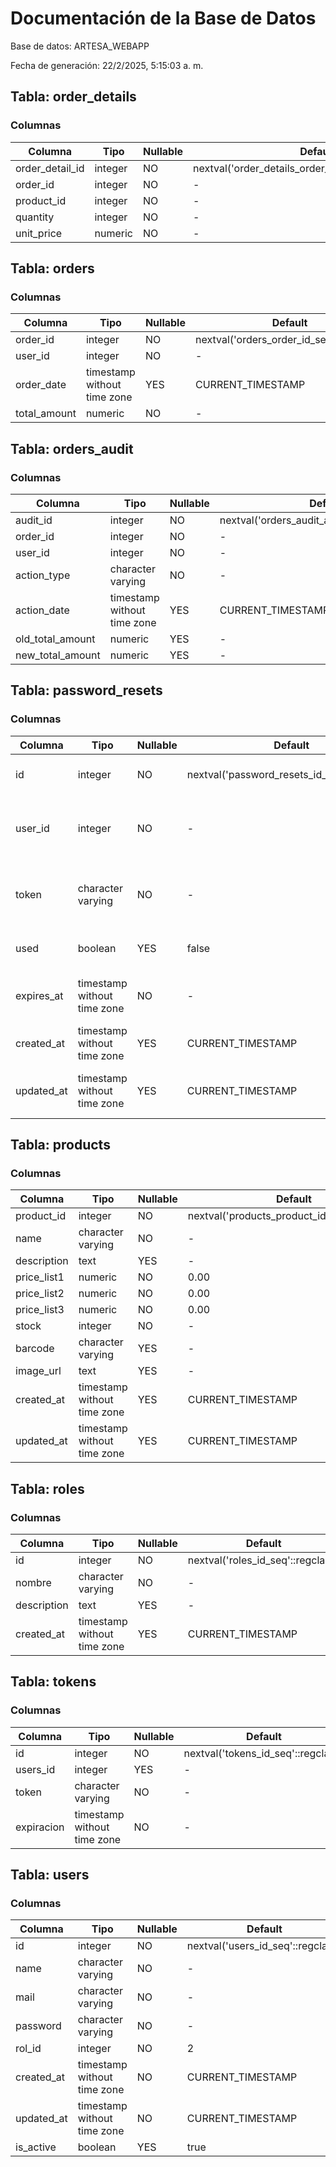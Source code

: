 # Documentación de la Base de Datos

Base de datos: ARTESA_WEBAPP

Fecha de generación: 22/2/2025, 5:15:03 a. m.

## Tabla: order_details

### Columnas

| Columna | Tipo | Nullable | Default | Descripción |
|---------|------|----------|----------|-------------|
| order_detail_id | integer | NO | nextval('order_details_order_detail_id_seq'::regclass) | - |
| order_id | integer | NO | - | - |
| product_id | integer | NO | - | - |
| quantity | integer | NO | - | - |
| unit_price | numeric | NO | - | - |

## Tabla: orders

### Columnas

| Columna | Tipo | Nullable | Default | Descripción |
|---------|------|----------|----------|-------------|
| order_id | integer | NO | nextval('orders_order_id_seq'::regclass) | - |
| user_id | integer | NO | - | - |
| order_date | timestamp without time zone | YES | CURRENT_TIMESTAMP | - |
| total_amount | numeric | NO | - | - |

## Tabla: orders_audit

### Columnas

| Columna | Tipo | Nullable | Default | Descripción |
|---------|------|----------|----------|-------------|
| audit_id | integer | NO | nextval('orders_audit_audit_id_seq'::regclass) | - |
| order_id | integer | NO | - | - |
| user_id | integer | NO | - | - |
| action_type | character varying | NO | - | - |
| action_date | timestamp without time zone | YES | CURRENT_TIMESTAMP | - |
| old_total_amount | numeric | YES | - | - |
| new_total_amount | numeric | YES | - | - |

## Tabla: password_resets

### Columnas

| Columna | Tipo | Nullable | Default | Descripción |
|---------|------|----------|----------|-------------|
| id | integer | NO | nextval('password_resets_id_seq'::regclass) | Identificador único del registro |
| user_id | integer | NO | - | ID del usuario que solicitó el reset de contraseña |
| token | character varying | NO | - | Token único para verificar la solicitud de reset |
| used | boolean | YES | false | Indica si el token ya fue utilizado |
| expires_at | timestamp without time zone | NO | - | Fecha y hora de expiración del token |
| created_at | timestamp without time zone | YES | CURRENT_TIMESTAMP | Fecha y hora de creación del registro |
| updated_at | timestamp without time zone | YES | CURRENT_TIMESTAMP | Fecha y hora de última actualización del registro |

## Tabla: products

### Columnas

| Columna | Tipo | Nullable | Default | Descripción |
|---------|------|----------|----------|-------------|
| product_id | integer | NO | nextval('products_product_id_seq'::regclass) | - |
| name | character varying | NO | - | - |
| description | text | YES | - | - |
| price_list1 | numeric | NO | 0.00 | - |
| price_list2 | numeric | NO | 0.00 | - |
| price_list3 | numeric | NO | 0.00 | - |
| stock | integer | NO | - | - |
| barcode | character varying | YES | - | - |
| image_url | text | YES | - | - |
| created_at | timestamp without time zone | YES | CURRENT_TIMESTAMP | - |
| updated_at | timestamp without time zone | YES | CURRENT_TIMESTAMP | - |

## Tabla: roles

### Columnas

| Columna | Tipo | Nullable | Default | Descripción |
|---------|------|----------|----------|-------------|
| id | integer | NO | nextval('roles_id_seq'::regclass) | - |
| nombre | character varying | NO | - | - |
| description | text | YES | - | - |
| created_at | timestamp without time zone | YES | CURRENT_TIMESTAMP | - |

## Tabla: tokens

### Columnas

| Columna | Tipo | Nullable | Default | Descripción |
|---------|------|----------|----------|-------------|
| id | integer | NO | nextval('tokens_id_seq'::regclass) | - |
| users_id | integer | YES | - | - |
| token | character varying | NO | - | - |
| expiracion | timestamp without time zone | NO | - | - |

## Tabla: users

### Columnas

| Columna | Tipo | Nullable | Default | Descripción |
|---------|------|----------|----------|-------------|
| id | integer | NO | nextval('users_id_seq'::regclass) | - |
| name | character varying | NO | - | - |
| mail | character varying | NO | - | - |
| password | character varying | NO | - | - |
| rol_id | integer | NO | 2 | - |
| created_at | timestamp without time zone | NO | CURRENT_TIMESTAMP | - |
| updated_at | timestamp without time zone | NO | CURRENT_TIMESTAMP | - |
| is_active | boolean | YES | true | - |

